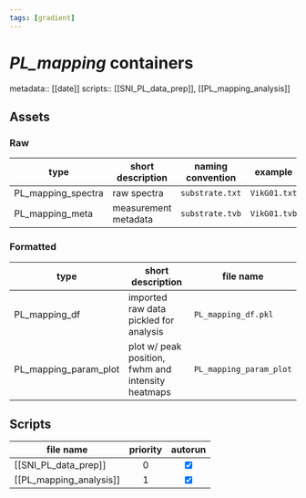 ```yaml
---
tags: [gradient]
---
```

# *PL_mapping* containers
metadata:: [[date]]
scripts:: [[SNI_PL_data_prep]], [[PL_mapping_analysis]] 
## Assets
### Raw

| type               | short description    | naming convention | example      |
| ------------------ | -------------------- | ----------------- | ------------ |
| PL_mapping_spectra | raw spectra          | `substrate.txt`   | `VikG01.txt` |
| PL_mapping_meta    | measurement metadata | `substrate.tvb`   | `VikG01.tvb` |

### Formatted

| type                  | short description                                  | file name               |
| --------------------- | -------------------------------------------------- | ----------------------- |
| PL_mapping_df         | imported raw data pickled for analysis             | `PL_mapping_df.pkl`     |
| PL_mapping_param_plot | plot w/ peak position, fwhm and intensity heatmaps | `PL_mapping_param_plot` | 

## Scripts

| file name                  | priority |             autorun             |
| -------------------------- |:--------:|:-------------------------------:|
| [[SNI_PL_data_prep]]    |    0     | <input type="checkbox" checked> |
| [[PL_mapping_analysis]] |    1     | <input type="checkbox" checked> |